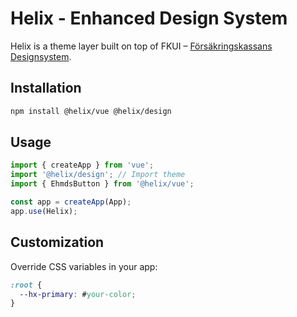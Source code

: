 # Helix - Enhanced Design System

Helix is a theme layer built on top of FKUI – [Försäkringskassans Designsystem](https://designsystem.forsakringskassan.se/latest/).

## Installation

```bash
npm install @helix/vue @helix/design
```

## Usage

```javascript
import { createApp } from 'vue';
import '@helix/design'; // Import theme
import { EhmdsButton } from '@helix/vue';

const app = createApp(App);
app.use(Helix);
```

## Customization

Override CSS variables in your app:

```css
:root {
  --hx-primary: #your-color;
}
```
